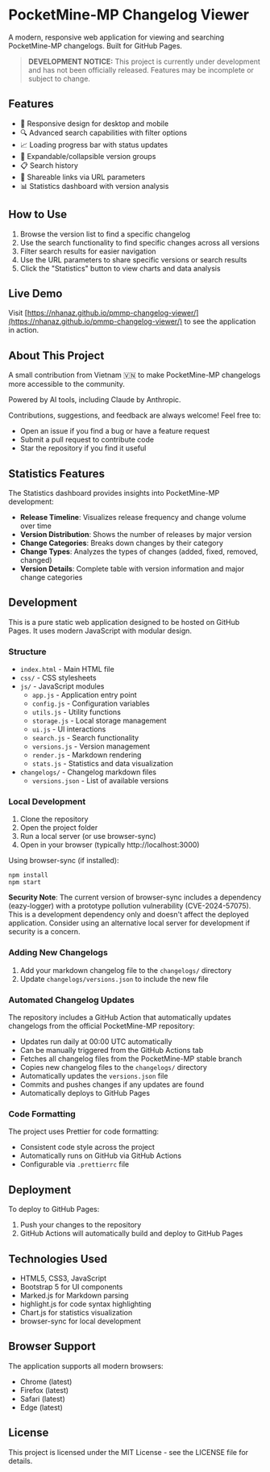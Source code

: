 # PocketMine-MP Changelog Viewer

A modern, responsive web application for viewing and searching PocketMine-MP changelogs. Built for GitHub Pages.

> **DEVELOPMENT NOTICE:** This project is currently under development and has not been officially released. Features may be incomplete or subject to change.

## Features

- 📱 Responsive design for desktop and mobile
- 🔍 Advanced search capabilities with filter options
- 📈 Loading progress bar with status updates
- 🔄 Expandable/collapsible version groups
- 📋 Search history
- 🔗 Shareable links via URL parameters
- 📊 Statistics dashboard with version analysis

## How to Use

1. Browse the version list to find a specific changelog
2. Use the search functionality to find specific changes across all versions
3. Filter search results for easier navigation
4. Use the URL parameters to share specific versions or search results
5. Click the "Statistics" button to view charts and data analysis

## Live Demo

Visit [https://nhanaz.github.io/pmmp-changelog-viewer/](https://nhanaz.github.io/pmmp-changelog-viewer/) to see the application in action.

## About This Project

A small contribution from Vietnam 🇻🇳 to make PocketMine-MP changelogs more accessible to the community.

Powered by AI tools, including Claude by Anthropic.

Contributions, suggestions, and feedback are always welcome! Feel free to:

- Open an issue if you find a bug or have a feature request
- Submit a pull request to contribute code
- Star the repository if you find it useful

## Statistics Features

The Statistics dashboard provides insights into PocketMine-MP development:

- **Release Timeline**: Visualizes release frequency and change volume over time
- **Version Distribution**: Shows the number of releases by major version
- **Change Categories**: Breaks down changes by their category
- **Change Types**: Analyzes the types of changes (added, fixed, removed, changed)
- **Version Details**: Complete table with version information and major change categories

## Development

This is a pure static web application designed to be hosted on GitHub Pages. It uses modern JavaScript with modular design.

### Structure

- `index.html` - Main HTML file
- `css/` - CSS stylesheets
- `js/` - JavaScript modules
    - `app.js` - Application entry point
    - `config.js` - Configuration variables
    - `utils.js` - Utility functions
    - `storage.js` - Local storage management
    - `ui.js` - UI interactions
    - `search.js` - Search functionality
    - `versions.js` - Version management
    - `render.js` - Markdown rendering
    - `stats.js` - Statistics and data visualization
- `changelogs/` - Changelog markdown files
    - `versions.json` - List of available versions

### Local Development

1. Clone the repository
2. Open the project folder
3. Run a local server (or use browser-sync)
4. Open in your browser (typically http://localhost:3000)

Using browser-sync (if installed):

```
npm install
npm start
```

**Security Note**: The current version of browser-sync includes a dependency (eazy-logger) with a prototype pollution vulnerability (CVE-2024-57075). This is a development dependency only and doesn't affect the deployed application. Consider using an alternative local server for development if security is a concern.

### Adding New Changelogs

1. Add your markdown changelog file to the `changelogs/` directory
2. Update `changelogs/versions.json` to include the new file

### Automated Changelog Updates

The repository includes a GitHub Action that automatically updates changelogs from the official PocketMine-MP repository:

- Updates run daily at 00:00 UTC automatically
- Can be manually triggered from the GitHub Actions tab
- Fetches all changelog files from the PocketMine-MP stable branch
- Copies new changelog files to the `changelogs/` directory
- Automatically updates the `versions.json` file
- Commits and pushes changes if any updates are found
- Automatically deploys to GitHub Pages

### Code Formatting

The project uses Prettier for code formatting:

- Consistent code style across the project
- Automatically runs on GitHub via GitHub Actions
- Configurable via `.prettierrc` file

## Deployment

To deploy to GitHub Pages:

1. Push your changes to the repository
2. GitHub Actions will automatically build and deploy to GitHub Pages

## Technologies Used

- HTML5, CSS3, JavaScript
- Bootstrap 5 for UI components
- Marked.js for Markdown parsing
- highlight.js for code syntax highlighting
- Chart.js for statistics visualization
- browser-sync for local development

## Browser Support

The application supports all modern browsers:

- Chrome (latest)
- Firefox (latest)
- Safari (latest)
- Edge (latest)

## License

This project is licensed under the MIT License - see the LICENSE file for details.
